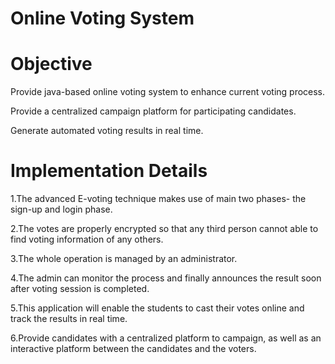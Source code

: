 # Online Voting System

# Objective
Provide java-based online voting system to enhance current
voting process.

Provide a centralized campaign platform for participating
candidates.

Generate automated voting results in real time.

# Implementation Details

1.The advanced E-voting technique makes use of main two phases-
the sign-up and login phase.

2.The votes are properly encrypted so that any third person cannot
able to find voting information of any others.

3.The whole operation is managed by an administrator.

4.The admin can monitor the process and finally announces the
result soon after voting session is completed.

5.This application will enable the students to cast their votes online
and track the results in real time.

6.Provide candidates with a centralized platform to campaign, as
well as an interactive platform between the candidates and the
voters.
